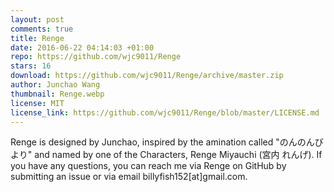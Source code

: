 ```yaml
---
layout: post
comments: true
title: Renge
date: 2016-06-22 04:14:03 +01:00
repo: https://github.com/wjc9011/Renge
stars: 16
download: https://github.com/wjc9011/Renge/archive/master.zip
author: Junchao Wang
thumbnail: Renge.webp
license: MIT
license_link: https://github.com/wjc9011/Renge/blob/master/LICENSE.md
---
```


Renge is designed by Junchao, inspired by the amination called "のんのんびより" and named by one of the Characters, Renge Miyauchi (宮内 れんげ).
If you have any questions, you can reach me via Renge on GitHub by submitting an issue or via email billyfish152[at]gmail.com.
